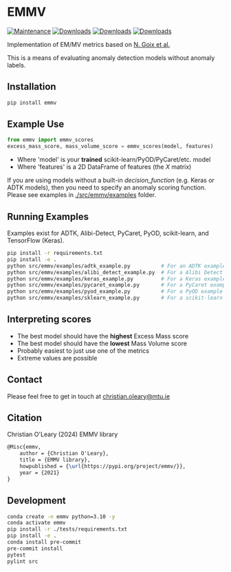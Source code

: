 # EMMV

[![Maintenance](https://img.shields.io/badge/Maintained%3F-yes-green.svg)](https://github.com/christian-oleary/emmv/graphs/commit-activity)  [![Downloads](https://pepy.tech/badge/emmv)](https://pepy.tech/project/emmv) [![Downloads](https://pepy.tech/badge/emmv/month)](https://pepy.tech/project/emmv) [![Downloads](https://pepy.tech/badge/emmv/week)](https://pepy.tech/project/emmv)

Implementation of EM/MV metrics based on [N. Goix et al.](https://github.com/ngoix/EMMV_benchmarks)

This is a means of evaluating anomaly detection models without anomaly labels.

## Installation

```bash
pip install emmv
```

## Example Use

```python
from emmv import emmv_scores
excess_mass_score, mass_volume_score = emmv_scores(model, features)
```

- Where 'model' is your **trained** scikit-learn/PyOD/PyCaret/etc. model
- Where 'features' is a 2D DataFrame of features (the *X* matrix)

If you are using models without a built-in *decision_function* (e.g. Keras or ADTK models), then you need to specify an anomaly scoring function. Please see examples in [./src/emmv/examples](https://github.com/christian-oleary/emmv/tree/master/src/emmv/examples) folder.

## Running Examples

Examples exist for ADTK, Alibi-Detect, PyCaret, PyOD, scikit-learn, and TensorFlow (Keras).

```bash
pip install -r requirements.txt
pip install -e .
python src/emmv/examples/adtk_example.py          # For an ADTK example
python src/emmv/examples/alibi_detect_example.py  # For a Alibi Detect example
python src/emmv/examples/keras_example.py         # For a Keras example
python src/emmv/examples/pycaret_example.py       # For a PyCaret example
python src/emmv/examples/pyod_example.py          # For a PyOD example
python src/emmv/examples/sklearn_example.py       # For a scikit-learn example
```

## Interpreting scores

- The best model should have the **highest** Excess Mass score
- The best model should have the **lowest** Mass Volume score
- Probably easiest to just use one of the metrics
- Extreme values are possible

## Contact

Please feel free to get in touch at <christian.oleary@mtu.ie>

## Citation

Christian O'Leary (2024) EMMV library

```latex
@Misc{emmv,
    author = {Christian O'Leary},
    title = {EMMV library},
    howpublished = {\url{https://pypi.org/project/emmv/}},
    year = {2021}
}
```

## Development

```bash
conda create -n emmv python=3.10 -y
conda activate emmv
pip install -r ./tests/requirements.txt
pip install -e .
conda install pre-commit
pre-commit install
pytest
pylint src
```
